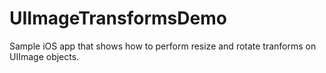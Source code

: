 # UIImageTransformsDemo
Sample iOS app that shows how to perform resize and rotate tranforms on UIImage objects.
